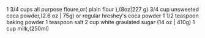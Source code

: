 1 3/4 cups all purpose floure,or( plain flour ),(8oz|227 g)
3/4 cup unsweeted coca powder,(2.6 oz | 75g) or regular hreshey's coca powder
1 1/2 teaspoon baking powder
1 teaspoon salt
2 cup white graulated sugar (14 oz | 410g)
1 cup milk,(250ml)